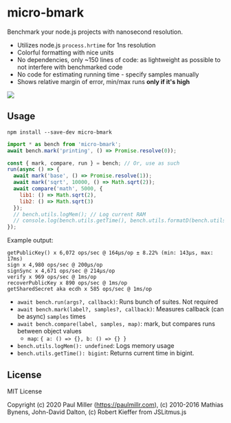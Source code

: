 # micro-bmark

Benchmark your node.js projects with nanosecond resolution.

- Utilizes node.js `process.hrtime` for 1ns resolution
- Colorful formatting with nice units
- No dependencies, only ~150 lines of code: as lightweight as possible to not interfere with benchmarked code
- No code for estimating running time - specify samples manually
- Shows relative margin of error, min/max runs **only if it's high**

![](https://user-images.githubusercontent.com/574696/184465244-b5784438-6af8-4a3d-abaa-03a0057768e6.png)

## Usage

    npm install --save-dev micro-bmark

```js
import * as bench from 'micro-bmark';
await bench.mark('printing', () => Promise.resolve(0));

const { mark, compare, run } = bench; // Or, use as such
run(async () => {
  await mark('base', () => Promise.resolve(1));
  await mark('sqrt', 10000, () => Math.sqrt(2));
  await compare('math', 5000, {
    lib1: () => Math.sqrt(2),
    lib2: () => Math.sqrt(3)
  });
  // bench.utils.logMem(); // Log current RAM
  // console.log(bench.utils.getTime(), bench.utils.formatD(bench.utils.getTime())); // Get current time in nanoseconds
});
```

Example output:

```
getPublicKey() x 6,072 ops/sec @ 164μs/op ± 8.22% (min: 143μs, max: 17ms)
sign x 4,980 ops/sec @ 200μs/op
signSync x 4,671 ops/sec @ 214μs/op
verify x 969 ops/sec @ 1ms/op
recoverPublicKey x 890 ops/sec @ 1ms/op
getSharedSecret aka ecdh x 585 ops/sec @ 1ms/op
```

- `await bench.run(args?, callback)`: Runs bunch of suites. Not required
- `await bench.mark(label?, samples?, callback)`: Measures callback (can be async) `samples` times
- `await bench.compare(label, samples, map)`: mark, but compares runs between object values
    - `map`: `{ a: () => {}, b: () => {} }`
- `bench.utils.logMem(): undefined`: Logs memory usage
- `bench.utils.getTime(): bigint`: Returns current time in bigint.

## License

MIT License

Copyright (c) 2020 Paul Miller (https://paulmillr.com), (c) 2010-2016 Mathias Bynens, John-David Dalton, (c) Robert Kieffer from JSLitmus.js
